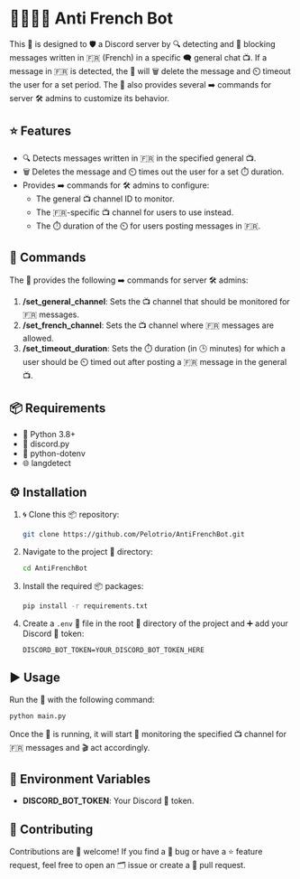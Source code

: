 # 🤖🇫🇷❌ Anti French Bot

This 🤖 is designed to 🛡️ a Discord server by 🔍 detecting and 🚫 blocking messages written in 🇫🇷 (French) in a specific 🗨️ general chat 📺. If a message in 🇫🇷 is detected, the 🤖 will 🗑️ delete the message and ⏲️ timeout the user for a set period. The 🤖 also provides several ➡️ commands for server 🛠️ admins to customize its behavior.

## ⭐ Features

- 🔍 Detects messages written in 🇫🇷 in the specified general 📺.
- 🗑️ Deletes the message and ⏲️ times out the user for a set ⏱️ duration.
- Provides ➡️ commands for 🛠️ admins to configure:
  - The general 📺 channel ID to monitor.
  - The 🇫🇷-specific 📺 channel for users to use instead.
  - The ⏱️ duration of the ⏲️ for users posting messages in 🇫🇷.

## 📝 Commands

The 🤖 provides the following ➡️ commands for server 🛠️ admins:

1. **/set\_general\_channel**: Sets the 📺 channel that should be monitored for 🇫🇷 messages.
2. **/set\_french\_channel**: Sets the 📺 channel where 🇫🇷 messages are allowed.
3. **/set\_timeout\_duration**: Sets the ⏱️ duration (in 🕒 minutes) for which a user should be ⏲️ timed out after posting a 🇫🇷 message in the general 📺.

## 📦 Requirements

- 🐍 Python 3.8+
- 🤖 discord.py
- 🌱 python-dotenv
- 🌐 langdetect

## ⚙️ Installation

1. 🌀 Clone this 📦 repository:

   ```sh
   git clone https://github.com/Pelotrio/AntiFrenchBot.git
   ```

2. Navigate to the project 📂 directory:

   ```sh
   cd AntiFrenchBot
   ```

3. Install the required 📦 packages:

   ```sh
   pip install -r requirements.txt
   ```

4. Create a `.env` 📄 file in the root 📂 directory of the project and ➕ add your Discord 🤖 token:

   ```env
   DISCORD_BOT_TOKEN=YOUR_DISCORD_BOT_TOKEN_HERE
   ```

## ▶️ Usage

Run the 🤖 with the following command:

```sh
python main.py
```

Once the 🤖 is running, it will start 👀 monitoring the specified 📺 channel for 🇫🇷 messages and 🎬 act accordingly.

## 🌱 Environment Variables

- **DISCORD\_BOT\_TOKEN**: Your Discord 🤖 token.

## 🤝 Contributing

Contributions are 👋 welcome! If you find a 🐛 bug or have a ⭐ feature request, feel free to open an 🗂️ issue or create a 🔀 pull request.

